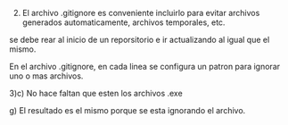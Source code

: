 2) El archivo .gitignore es conveniente incluirlo para evitar archivos generados automaticamente, archivos temporales, etc.

se debe rear al inicio de un reporsitorio e ir actualizando al igual que el mismo.

En el archivo .gitignore, en cada linea se configura un patron para ignorar uno o mas archivos.

3)c) No hace faltan que esten los archivos .exe

g) El resultado es  el mismo porque se esta ignorando el archivo.